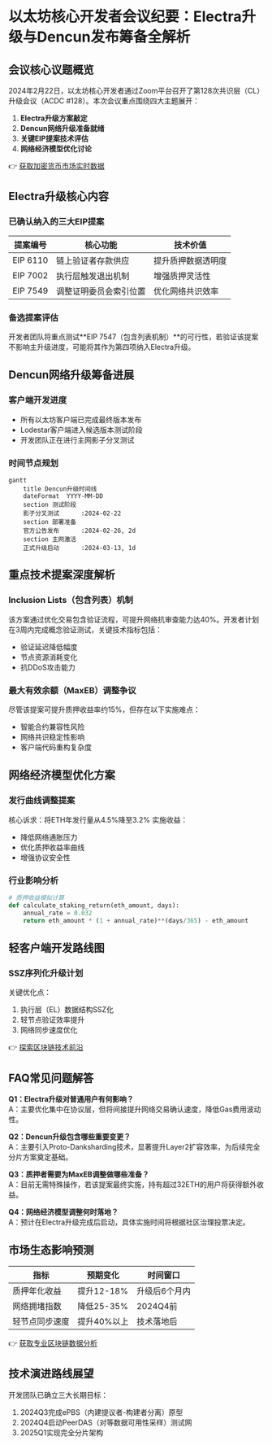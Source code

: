 # 以太坊核心开发者会议纪要：Electra升级与Dencun发布筹备全解析

## 会议核心议题概览

2024年2月22日，以太坊核心开发者通过Zoom平台召开了第128次共识层（CL）升级会议（ACDC #128）。本次会议重点围绕四大主题展开：
1. **Electra升级方案敲定**
2. **Dencun网络升级准备就绪**
3. **关键EIP提案技术评估**
4. **网络经济模型优化讨论**

👉 [获取加密货币市场实时数据](https://bit.ly/okx_welcome)

## Electra升级核心内容

### 已确认纳入的三大EIP提案
| 提案编号 | 核心功能 | 技术价值 |
|---------|---------|---------|
| EIP 6110 | 链上验证者存款供应 | 提升质押数据透明度 |
| EIP 7002 | 执行层触发退出机制 | 增强质押灵活性 |
| EIP 7549 | 调整证明委员会索引位置 | 优化网络共识效率 |

### 备选提案评估
开发者团队将重点测试**EIP 7547（包含列表机制）**的可行性，若验证该提案不影响主升级进度，可能将其作为第四项纳入Electra升级。

## Dencun网络升级筹备进展

### 客户端开发进度
- 所有以太坊客户端已完成最终版本发布
- Lodestar客户端进入候选版本测试阶段
- 开发团队正在进行主网影子分叉测试

### 时间节点规划
```mermaid
gantt
    title Dencun升级时间线
    dateFormat  YYYY-MM-DD
    section 测试阶段
    影子分叉测试      :2024-02-22
    section 部署准备
    官方公告发布      :2024-02-26, 2d
    section 主网激活
    正式升级启动      :2024-03-13, 1d
```

## 重点技术提案深度解析

### Inclusion Lists（包含列表）机制
该方案通过优化交易包含验证流程，可提升网络抗审查能力达40%。开发者计划在3周内完成概念验证测试，关键技术指标包括：
- 验证延迟降低幅度
- 节点资源消耗变化
- 抗DDoS攻击能力

### 最大有效余额（MaxEB）调整争议
尽管该提案可提升质押收益率约15%，但存在以下实施难点：
- 智能合约兼容性风险
- 网络共识稳定性影响
- 客户端代码重构复杂度

## 网络经济模型优化方案

### 发行曲线调整提案
核心诉求：将ETH年发行量从4.5%降至3.2%
实施收益：
- 降低网络通胀压力
- 优化质押收益率曲线
- 增强协议安全性

### 行业影响分析
```python
# 质押收益模拟计算
def calculate_staking_return(eth_amount, days):
    annual_rate = 0.032
    return eth_amount * (1 + annual_rate)**(days/365) - eth_amount
```

## 轻客户端开发路线图

### SSZ序列化升级计划
关键优化点：
1. 执行层（EL）数据结构SSZ化
2. 轻节点验证效率提升
3. 网络同步速度优化

👉 [探索区块链技术前沿](https://bit.ly/okx_welcome)

## FAQ常见问题解答

**Q1：Electra升级对普通用户有何影响？**  
A：主要优化集中在协议层，但将间接提升网络交易确认速度，降低Gas费用波动性。

**Q2：Dencun升级包含哪些重要变更？**  
A：主要引入Proto-Danksharding技术，显著提升Layer2扩容效率，为后续完全分片方案奠定基础。

**Q3：质押者需要为MaxEB调整做哪些准备？**  
A：目前无需特殊操作，若该提案最终实施，持有超过32ETH的用户将获得额外收益。

**Q4：网络经济模型调整何时落地？**  
A：预计在Electra升级完成后启动，具体实施时间将根据社区治理投票决定。

## 市场生态影响预测

| 指标 | 预期变化 | 时间窗口 |
|------|---------|---------|
| 质押年化收益 | 提升12-18% | 升级后6个月内 |
| 网络拥堵指数 | 降低25-35% | 2024Q4前 |
| 轻节点同步速度 | 提升40%以上 | 技术落地后 |

👉 [获取专业区块链数据分析](https://bit.ly/okx_welcome)

## 技术演进路线展望

开发团队已确立三大长期目标：
1. 2024Q3完成ePBS（内建提议者-构建者分离）原型
2. 2024Q4启动PeerDAS（对等数据可用性采样）测试网
3. 2025Q1实现完全分片架构
